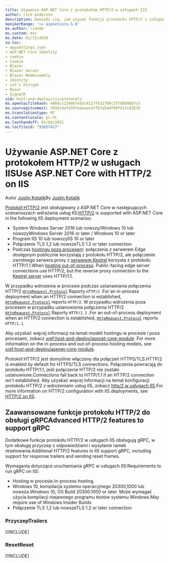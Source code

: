 ```yaml
---
title: Używanie ASP.NET Core z protokołem HTTP/2 w usługach IIS
author: rick-anderson
description: Dowiedz się, jak używać funkcji protokołu HTTP/2 z usługami IIS.
monikerRange: '>= aspnetcore-5.0'
ms.author: riande
ms.custom: mvc
ms.date: 01/13/2020
no-loc:
- appsettings.json
- ASP.NET Core Identity
- cookie
- Cookie
- Blazor
- Blazor Server
- Blazor WebAssembly
- Identity
- Let's Encrypt
- Razor
- SignalR
uid: host-and-deploy/iis/protocols
ms.openlocfilehash: 4d0dc1239467e92c4127f631709c2ffd6098bfc5
ms.sourcegitcommit: 3593c4efa707edeaaceffbfa544f99f41fc62535
ms.translationtype: MT
ms.contentlocale: pl-PL
ms.lasthandoff: 01/04/2021
ms.locfileid: "93057417"
---
```

# <a name="use-aspnet-core-with-http2-on-iis"></a><span data-ttu-id="ca9bc-103">Używanie ASP.NET Core z protokołem HTTP/2 w usługach IIS</span><span class="sxs-lookup"><span data-stu-id="ca9bc-103">Use ASP.NET Core with HTTP/2 on IIS</span></span>

<span data-ttu-id="ca9bc-104">Autor [Justin Kotalik](https://github.com/jkotalik)</span><span class="sxs-lookup"><span data-stu-id="ca9bc-104">By [Justin Kotalik](https://github.com/jkotalik)</span></span>

<span data-ttu-id="ca9bc-105">[Protokół HTTP/2](https://httpwg.org/specs/rfc7540.html) jest obsługiwany z ASP.NET Core w następujących scenariuszach wdrażania usług IIS:</span><span class="sxs-lookup"><span data-stu-id="ca9bc-105">[HTTP/2](https://httpwg.org/specs/rfc7540.html) is supported with ASP.NET Core in the following IIS deployment scenarios:</span></span>

* <span data-ttu-id="ca9bc-106">System Windows Server 2016 lub nowszy/Windows 10 lub nowszy</span><span class="sxs-lookup"><span data-stu-id="ca9bc-106">Windows Server 2016 or later / Windows 10 or later</span></span>
* <span data-ttu-id="ca9bc-107">Program IIS 10 lub nowszy</span><span class="sxs-lookup"><span data-stu-id="ca9bc-107">IIS 10 or later</span></span>
* <span data-ttu-id="ca9bc-108">Połączenie TLS 1,2 lub nowsze</span><span class="sxs-lookup"><span data-stu-id="ca9bc-108">TLS 1.2 or later connection</span></span>
* <span data-ttu-id="ca9bc-109">Podczas [hostingu poza procesem](xref:host-and-deploy/iis/index#out-of-process-hosting-model): połączenia z serwerem Edge dostępnym publicznie korzystają z protokołu HTTP/2, ale połączenie zwrotnego serwera proxy z [serwerem Kestrel](xref:fundamentals/servers/kestrel) korzysta z protokołu HTTP/1.1.</span><span class="sxs-lookup"><span data-stu-id="ca9bc-109">When [hosting out-of-process](xref:host-and-deploy/iis/index#out-of-process-hosting-model): Public-facing edge server connections use HTTP/2, but the reverse proxy connection to the [Kestrel server](xref:fundamentals/servers/kestrel) uses HTTP/1.1.</span></span>

<span data-ttu-id="ca9bc-110">W przypadku wdrożenia w procesie podczas ustanawiania połączenia HTTP/2 [`HttpRequest.Protocol`](xref:Microsoft.AspNetCore.Http.HttpRequest.Protocol*) Raporty `HTTP/2` .</span><span class="sxs-lookup"><span data-stu-id="ca9bc-110">For an in-process deployment when an HTTP/2 connection is established, [`HttpRequest.Protocol`](xref:Microsoft.AspNetCore.Http.HttpRequest.Protocol*) reports `HTTP/2`.</span></span> <span data-ttu-id="ca9bc-111">W przypadku wdrożenia poza procesem w przypadku ustanowienia połączenia HTTP/2 [`HttpRequest.Protocol`](xref:Microsoft.AspNetCore.Http.HttpRequest.Protocol*) Raporty `HTTP/1.1` .</span><span class="sxs-lookup"><span data-stu-id="ca9bc-111">For an out-of-process deployment when an HTTP/2 connection is established, [`HttpRequest.Protocol`](xref:Microsoft.AspNetCore.Http.HttpRequest.Protocol*) reports `HTTP/1.1`.</span></span>

<span data-ttu-id="ca9bc-112">Aby uzyskać więcej informacji na temat modeli hostingu w procesie i poza procesami, zobacz <xref:host-and-deploy/aspnet-core-module> .</span><span class="sxs-lookup"><span data-stu-id="ca9bc-112">For more information on the in-process and out-of-process hosting models, see <xref:host-and-deploy/aspnet-core-module>.</span></span>

<span data-ttu-id="ca9bc-113">Protokół HTTP/2 jest domyślnie włączony dla połączeń HTTPS/TLS.</span><span class="sxs-lookup"><span data-stu-id="ca9bc-113">HTTP/2 is enabled by default for HTTPS/TLS connections.</span></span> <span data-ttu-id="ca9bc-114">Połączenia powracają do protokołu HTTP/1.1, jeśli połączenie HTTP/2 nie zostało ustanowione.</span><span class="sxs-lookup"><span data-stu-id="ca9bc-114">Connections fall back to HTTP/1.1 if an HTTP/2 connection isn't established.</span></span> <span data-ttu-id="ca9bc-115">Aby uzyskać więcej informacji na temat konfiguracji protokołu HTTP/2 z wdrożeniami usług IIS, zobacz [http/2 w usługach IIS](/iis/get-started/whats-new-in-iis-10/http2-on-iis).</span><span class="sxs-lookup"><span data-stu-id="ca9bc-115">For more information on HTTP/2 configuration with IIS deployments, see [HTTP/2 on IIS](/iis/get-started/whats-new-in-iis-10/http2-on-iis).</span></span>

## <a name="advanced-http2-features-to-support-grpc"></a><span data-ttu-id="ca9bc-116">Zaawansowane funkcje protokołu HTTP/2 do obsługi gRPC</span><span class="sxs-lookup"><span data-stu-id="ca9bc-116">Advanced HTTP/2 features to support gRPC</span></span>

<span data-ttu-id="ca9bc-117">Dodatkowe funkcje protokołu HTTP/2 w usługach IIS obsługują gRPC, w tym obsługę przyczep z odpowiedziami i wysyłanie ramek resetowania.</span><span class="sxs-lookup"><span data-stu-id="ca9bc-117">Additional HTTP/2 features in IIS support gRPC, including support for response trailers and sending reset frames.</span></span>

<span data-ttu-id="ca9bc-118">Wymagania dotyczące uruchamiania gRPC w usługach IIS:</span><span class="sxs-lookup"><span data-stu-id="ca9bc-118">Requirements to run gRPC on IIS:</span></span>

* <span data-ttu-id="ca9bc-119">Hosting w procesie.</span><span class="sxs-lookup"><span data-stu-id="ca9bc-119">In-process hosting.</span></span>
* <span data-ttu-id="ca9bc-120">Windows 10, kompilacja systemu operacyjnego 20300,1000 lub nowsza.</span><span class="sxs-lookup"><span data-stu-id="ca9bc-120">Windows 10, OS Build 20300.1000 or later.</span></span> <span data-ttu-id="ca9bc-121">Może wymagać użycia kompilacji niejawnego programu testów systemu Windows.</span><span class="sxs-lookup"><span data-stu-id="ca9bc-121">May require use of Windows Insider Builds.</span></span>
* <span data-ttu-id="ca9bc-122">Połączenie TLS 1,2 lub nowsze</span><span class="sxs-lookup"><span data-stu-id="ca9bc-122">TLS 1.2 or later connection</span></span>

### <a name="trailers"></a><span data-ttu-id="ca9bc-123">Przyczep</span><span class="sxs-lookup"><span data-stu-id="ca9bc-123">Trailers</span></span>

[!INCLUDE[](~/includes/trailers.md)]

### <a name="reset"></a><span data-ttu-id="ca9bc-124">Reset</span><span class="sxs-lookup"><span data-stu-id="ca9bc-124">Reset</span></span>

[!INCLUDE[](~/includes/reset.md)]
